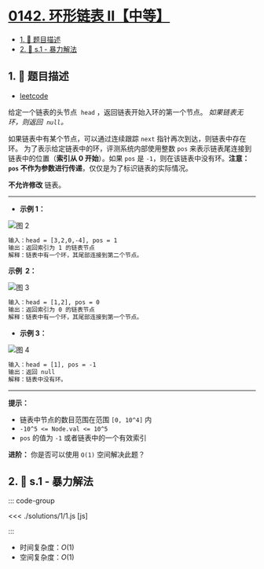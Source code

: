 # [0142. 环形链表 II【中等】](https://github.com/tnotesjs/TNotes.leetcode/tree/main/notes/0142.%20%E7%8E%AF%E5%BD%A2%E9%93%BE%E8%A1%A8%20II%E3%80%90%E4%B8%AD%E7%AD%89%E3%80%91)

<!-- region:toc -->

- [1. 📝 题目描述](#1--题目描述)
- [2. 🎯 s.1 - 暴力解法](#2--s1---暴力解法)

<!-- endregion:toc -->

## 1. 📝 题目描述

- [leetcode](https://leetcode.cn/problems/linked-list-cycle-ii/)

给定一个链表的头节点  `head` ，返回链表开始入环的第一个节点。 *如果链表无环，则返回  `null`。*

如果链表中有某个节点，可以通过连续跟踪 `next` 指针再次到达，则链表中存在环。 为了表示给定链表中的环，评测系统内部使用整数 `pos` 来表示链表尾连接到链表中的位置（**索引从 0 开始**）。如果 `pos` 是 `-1`，则在该链表中没有环。**注意：`pos` 不作为参数进行传递**，仅仅是为了标识链表的实际情况。

**不允许修改** 链表。

---

- **示例 1：**

![图 2](https://cdn.jsdelivr.net/gh/tnotesjs/imgs@main/2025-09-10-21-10-06.png)

```txt
输入：head = [3,2,0,-4], pos = 1
输出：返回索引为 1 的链表节点
解释：链表中有一个环，其尾部连接到第二个节点。
```

**示例  2：**

![图 3](https://cdn.jsdelivr.net/gh/tnotesjs/imgs@main/2025-09-10-21-10-16.png)

```txt
输入：head = [1,2], pos = 0
输出：返回索引为 0 的链表节点
解释：链表中有一个环，其尾部连接到第一个节点。
```

- **示例 3：**

![图 4](https://cdn.jsdelivr.net/gh/tnotesjs/imgs@main/2025-09-10-21-10-28.png)

```txt
输入：head = [1], pos = -1
输出：返回 null
解释：链表中没有环。
```

---

**提示：**

- 链表中节点的数目范围在范围 `[0, 10^4]` 内
- `-10^5 <= Node.val <= 10^5`
- `pos` 的值为 `-1` 或者链表中的一个有效索引

**进阶：** 你是否可以使用 `O(1)` 空间解决此题？

## 2. 🎯 s.1 - 暴力解法

::: code-group

<<< ./solutions/1/1.js [js]

:::

- 时间复杂度：$O(1)$
- 空间复杂度：$O(1)$
